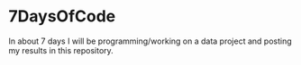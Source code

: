 # 7DaysOfCode
 In about 7 days I will be programming/working on a data project and posting my results in this repository.

